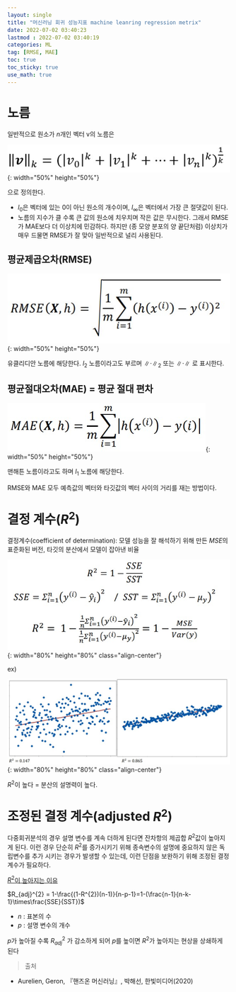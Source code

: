 ```yaml
---
layout: single
title: "머신러닝 회귀 성능지표 machine leanring regression metrix"
date: 2022-07-02 03:40:23
lastmod : 2022-07-02 03:40:19
categories: ML
tag: [RMSE, MAE]
toc: true
toc_sticky: true
use_math: true
---
```

# 노름

일반적으로 원소가 $n$개인 벡터 v의 노름은 

![general_norm](../../../assets/images/ai/general_norm.jpg){: width="50%" height="50%"}

으로 정의한다. 
- $l_{0}$은 벡터에 있는 0이 아닌 원소의 개수이며, $l_{\infty}$은 벡터에서 가장 큰 절댓값이 된다.
- 노름의 지수가 클 수록 큰 값의 원소에 치우치며 작은 값은 무시한다. 그래서 RMSE가 MAE보다 더 이상치에 민감하다. 하지만 (종 모양 분포의 양 끝단처럼) 이상치가 매우 드물면 RMSE가 잘 맞아 일반적으로 널리 사용된다.

## **평균제곱오차(RMSE)**

![rmse](../../../assets/images/ai/rmse.jpg){: width="50%" height="50%"}


유클리디안 노름에 해당한다. $l_{2}$ 노름이라고도 부르며 $\left\| \cdot \right\|_{2}$ 또는 $\left\| \cdot \right\|$ 로 표시한다.

## **평균절대오차(MAE) = 평균 절대 편차**

![mae](../../../assets/images/ai/mae.jpg){: width="50%" height="50%"}


맨해튼 노름이라고도 하며 $l_{1}$ 노름에 해당한다.

RMSE와 MAE 모두 예측값의 벡터와 타깃값의 벡터 사이의 거리를 재는 방법이다. 

# 결정 계수($R^{2}$)
결정계수(coefficient of determination):
모델 성능을 잘 해석하기 위해 만든 $MSE$의 표준화된 버전, 타깃의 분산에서 모델이 잡아낸 비율

![r_square](../../../assets/images/ai/r_square.jpg){: width="80%" height="80%" class="align-center"}


ex)

![r_square_example](../../../assets/images/ai/r_square_example.jpg){: width="80%" height="80%" class="align-center"}


$R^{2}$이 높다 = 분산의 설명력이 높다.


# 조정된 결정 계수(adjusted $R^{2}$)
다중회귀분석의 경우 설명 변수를 계속 더하게 된다면 잔차항의 제곱합  $R^{2}$값이 높아지게 된다. 이런 경우 단순히 $R^2$를 증가시키기 위해 종속변수의 설명에 중요하지 않은 독립변수를 추가 시키는 경우가 발생할 수 있는데, 이런 단점을 보완하기 위해 조정된 결정 계수가 필요하다.

[$R^{2}$이 높아지는 이유](https://jangpiano-science.tistory.com/110)

$R_{adj}^{2} = 1-\frac{(1-R^{2})(n-1)}{n-p-1}=1-(\frac{n-1}{n-k-1}\times\frac{SSE}{SST})$

 - $n$ : 표본의 수
 - $p$ : 설명 변수의 개수

$p$가 높아질 수록 $R_{adj}^{2}$ 가 감소하게 되어 $p$를 높이면 $R^{2}$가 높아지는 현상을 상쇄하게 된다

> 출처
 - Aurelien, Geron, 『핸즈온 머신러닝』, 박해선, 한빛미디어(2020)